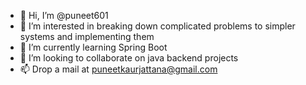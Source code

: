 - 👋 Hi, I’m @puneet601
- 👀 I’m interested in breaking down complicated problems to simpler systems and implementing them
- 🌱 I’m currently learning Spring Boot
- 💞️ I’m looking to collaborate on java backend projects
- 📫 Drop a mail at puneetkaurjattana@gmail.com 

